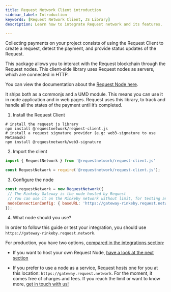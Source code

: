 ```yaml
---
title: Request Network Client introduction
sidebar_label: Introduction
keywords: [Request Network Client, JS Library]
description: Learn how to integrate Request network and its features.

---
```


Collecting payments on your project consists of using the Request Client to create a request, detect the payment, and provide status updates of the Request.

This package allows you to interact with the Request blockchain through the Request nodes. This client-side library uses Request nodes as servers, which are connected in HTTP. 

You can view the documentation about the [Request Node here](../6-hosting-a-node/0-intro.md).

It ships both as a commonjs and a UMD module. This means you can use it in node application and in web pages.
Request uses this library, to track and handle all the states of the payment until it’s completed.

1. Install the Request Client
```shell
# install the request js library
npm install @requestnetwork/request-client.js
# install a request signature provider (e.g: web3-signature to use Metamask)
npm install @requestnetwork/web3-signature
```

2. Import the client
```jsx
import { RequestNetwork } from '@requestnetwork/request-client.js'

const RequestNetwork = require('@requestnetwork/request-client.js');
```

3. Configure the node

```jsx
const requestNetwork = new RequestNetwork({
 // The Rinkeby Gateway is the node hosted by Request
 // You can use it on the Rinkeby network without limit, for testing and discovery of the library
 nodeConnectionConfig: { baseURL: 'https://gateway-rinkeby.request.network/' },
});
```

4. What node should you use?

In order to follow this guide or test your integration, you should use `https://gateway-rinkeby.request.network`.

For production, you have two options, [compared in the integrations section](/integration-options):

* If you want to host your own Request Node, [have a look at the next section](../6-hosting-a-node/0-intro.md)

* If you prefer to use a node as a service, Request hosts one for you at this location: `https://gateway.request.network`. For the moment, it comes free of charges and fees. If you reach the limit or want to know more, [get in touch with us!](https://join.slack.com/t/requesthub/shared_invite/enQtMjkwNDQwMzUwMjI3LWNlYTlmODViMmE3MzY0MWFiMTUzYmNiMWEyZmNiNWZhMjM3MTEzN2JkZTMxN2FhN2NmODFkNmU5MDBmOTUwMjA)
